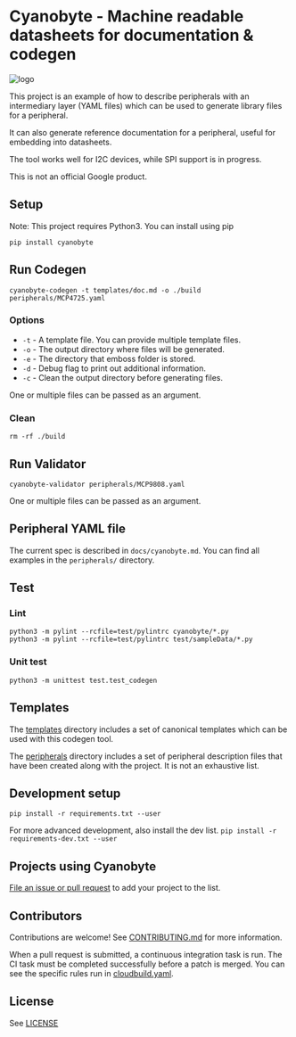 # Cyanobyte - Machine readable datasheets for documentation & codegen

![logo](https://github.com/google/cyanobyte/raw/master/cyanobyte_logo.png)

This project is an example of how to describe peripherals with an intermediary layer (YAML files) which can be used to generate library files for a peripheral.

It can also generate reference documentation for a peripheral, useful for embedding into datasheets.

The tool works well for I2C devices, while SPI support is in progress.

This is not an official Google product.

## Setup
Note: This project requires Python3. You can install using pip

`pip install cyanobyte`

## Run Codegen
`cyanobyte-codegen -t templates/doc.md -o ./build peripherals/MCP4725.yaml`

### Options
* `-t` - A template file. You can provide multiple template files.
* `-o` - The output directory where files will be generated.
* `-e` - The directory that emboss folder is stored.
* `-d` - Debug flag to print out additional information.
* `-c` - Clean the output directory before generating files.

One or multiple files can be passed as an argument.

### Clean
`rm -rf ./build`

## Run Validator
`cyanobyte-validator peripherals/MCP9808.yaml`

One or multiple files can be passed as an argument.

## Peripheral YAML file
The current spec is described in `docs/cyanobyte.md`. You can find all examples in the `peripherals/` directory.

## Test
### Lint
`python3 -m pylint --rcfile=test/pylintrc cyanobyte/*.py`  
`python3 -m pylint --rcfile=test/pylintrc test/sampleData/*.py`

### Unit test
`python3 -m unittest test.test_codegen`

## Templates
The [templates](templates) directory includes a set of canonical templates which can be used with this codegen tool.

The [peripherals](peripherals) directory includes a set of peripheral description files that have been created along with
the project. It is not an exhaustive list.

## Development setup
`pip install -r requirements.txt --user`


For more advanced development, also install the dev list.
`pip install -r requirements-dev.txt --user`

## Projects using Cyanobyte

[File an issue or pull request](https://github.com/google/cyanobyte/issues) to add your project to the list.

## Contributors
Contributions are welcome! See [CONTRIBUTING.md](CONTRIBUTING.md) for more information.

When a pull request is submitted, a continuous integration task is run. The CI task must
be completed successfully before a patch is merged. You can see the specific rules run in
[cloudbuild.yaml](cloudbuild.yaml).

## License
See [LICENSE](LICENSE)
